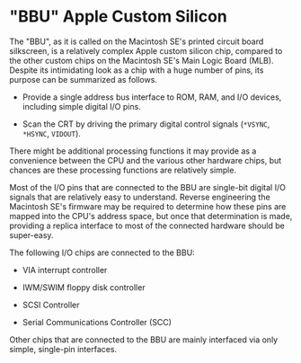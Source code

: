 # "BBU" Apple Custom Silicon

The "BBU", as it is called on the Macintosh SE's printed circuit board
silkscreen, is a relatively complex Apple custom silicon chip,
compared to the other custom chips on the Macintosh SE's Main Logic
Board (MLB).  Despite its intimidating look as a chip with a huge
number of pins, its purpose can be summarized as follows.

* Provide a single address bus interface to ROM, RAM, and I/O devices,
  including simple digital I/O pins.

* Scan the CRT by driving the primary digital control signals
  (`*VSYNC`, `*HSYNC`, `VIDOUT`).

There might be additional processing functions it may provide as a
convenience between the CPU and the various other hardware chips, but
chances are these processing functions are relatively simple.

Most of the I/O pins that are connected to the BBU are single-bit
digital I/O signals that are relatively easy to understand.  Reverse
engineering the Macintosh SE's firmware may be required to determine
how these pins are mapped into the CPU's address space, but once that
determination is made, providing a replica interface to most of the
connected hardware should be super-easy.

The following I/O chips are connected to the BBU:

* VIA interrupt controller

* IWM/SWIM floppy disk controller

* SCSI Controller

* Serial Communications Controller (SCC)

Other chips that are connected to the BBU are mainly interfaced via
only simple, single-pin interfaces.

